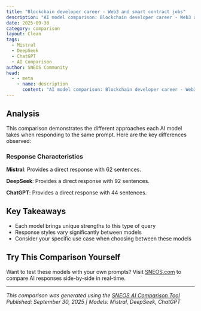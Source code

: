 ```yaml
---
title: "Blockchain developer career - Web3 and smart contract jobs"
description: "AI model comparison: Blockchain developer career - Web3 and smart contract jobs..."
date: 2025-09-30
category: comparison
layout: Clean
tags:
  - Mistral
  - DeepSeek
  - ChatGPT
  - AI Comparison
author: SNEOS Community
head:
  - - meta
    - name: description
      content: "AI model comparison: Blockchain developer career - Web3 and smart contract jobs..."
---
```


<ChatComparison
  title="Blockchain developer career - Web3 and smart contract jobs"
  prompt="Blockchain developer career - Web3 and smart contract jobs"
  :responses='{
    "Mistral": "Embarking on a career as a blockchain developer, particularly in the realms of Web3 and smart contracts, can be both exciting and lucrative. Here\u2019s a comprehensive guide to help you navigate this path:\n\n### 1. **Understanding the Basics**\n\n#### **Blockchain Technology**\n- **Concepts**: Learn about decentralized ledgers, consensus mechanisms (Proof of Work, Proof of Stake), and cryptographic principles.\n- **Platforms**: Familiarize yourself with major blockchain platforms like Ethereum, Bitcoin, Hyperledger, and others.\n\n#### **Web3**\n- **Definition**: Web3 refers to the next generation of the internet, where decentralized applications (dApps) run on blockchain technology.\n- **Components**: Understand decentralized storage (IPFS, Filecoin), decentralized finance (DeFi), and decentralized identity.\n\n#### **Smart Contracts**\n- **Definition**: Smart contracts are self-executing contracts with the terms of the agreement directly written into lines of code.\n- **Languages**: Learn Solidity (for Ethereum), Rust (for Polkadot), and other smart contract languages.\n\n### 2. **Skills and Tools**\n\n#### **Programming Languages**\n- **Solidity**: Essential for Ethereum smart contracts.\n- **Rust**: Used in Polkadot and other blockchains.\n- **JavaScript/TypeScript**: Useful for front-end development and interacting with blockchain APIs.\n- **Python**: Often used for scripting and backend development.\n\n#### **Development Tools**\n- **Truffle/Hardhat**: Development frameworks for Ethereum.\n- **Remix**: An online IDE for Solidity.\n- **Ganache**: A personal blockchain for Ethereum development.\n- **Metamask**: A browser extension for interacting with the Ethereum blockchain.\n\n#### **APIs and Libraries**\n- **Web3.js**: JavaScript library for interacting with Ethereum.\n- **Ethers.js**: Another popular library for Ethereum.\n- **IPFS**: InterPlanetary File System for decentralized storage.\n\n### 3. **Education and Certifications**\n\n#### **Online Courses**\n- **Coursera**: Offers courses on blockchain fundamentals and smart contracts.\n- **Udemy**: Various courses on Ethereum, Solidity, and Web3.\n- **edX**: Courses from universities like MIT and Berkeley.\n\n#### **Certifications**\n- **Certified Blockchain Developer**: Offered by various organizations.\n- **Ethereum Developer Certification**: Specific to Ethereum development.\n\n### 4. **Building Experience**\n\n#### **Projects**\n- **dApps**: Build decentralized applications.\n- **Smart Contracts**: Create and deploy smart contracts.\n- **Open Source**: Contribute to open-source blockchain projects.\n\n#### **Hackathons**\n- Participate in blockchain hackathons to gain practical experience and network with other developers.\n\n### 5. **Job Roles and Opportunities**\n\n#### **Job Titles**\n- **Blockchain Developer**: General role focusing on blockchain technology.\n- **Smart Contract Developer**: Specializes in writing and deploying smart contracts.\n- **Web3 Developer**: Focuses on building dApps and integrating Web3 technologies.\n- **DeFi Developer**: Specializes in decentralized finance applications.\n\n#### **Job Boards**\n- **CryptoJobsList**: Specifically for blockchain and crypto jobs.\n- **AngelList**: Often lists startups looking for blockchain developers.\n- **LinkedIn**: General job board with many blockchain opportunities.\n\n### 6. **Networking and Community**\n\n#### **Communities**\n- **GitHub**: Contribute to and follow blockchain projects.\n- **Reddit**: Subreddits like r/ethereum and r/blockchain.\n- **Discord**: Many blockchain projects have their own Discord servers.\n\n#### **Conferences and Meetups**\n- **Devcon**: Ethereum\u2019s annual developer conference.\n- **Consensus**: Annual blockchain technology summit.\n- **Local Meetups**: Join local blockchain and crypto meetups.\n\n### 7. **Staying Updated**\n\n#### **News and Blogs**\n- **CoinDesk**: News on blockchain and cryptocurrency.\n- **CoinTelegraph**: Another popular news site.\n- **Medium**: Follow blockchain developers and projects.\n\n#### **Research Papers**\n- **ArXiv**: Read the latest research papers on blockchain technology.\n\n### 8. **Career Progression**\n\n#### **Senior Roles**\n- **Senior Blockchain Developer**: Lead projects and mentor junior developers.\n- **Blockchain Architect**: Design and oversee the implementation of blockchain solutions.\n- **CTO**: Chief Technology Officer in a blockchain startup.\n\n#### **Specializations**\n- **Security**: Focus on blockchain security and auditing smart contracts.\n- **Scalability**: Work on layer 2 solutions and scalability improvements.\n- **Interoperability**: Develop solutions for cross-chain interoperability.\n\n### Conclusion\n\nA career in blockchain development, particularly in Web3 and smart contracts, offers a dynamic and rapidly evolving field with numerous opportunities. By continuously learning, building projects, and networking, you can position yourself for success in this exciting domain.",
    "DeepSeek": "Of course! The career path of a Blockchain Developer, especially focusing on Web3 and Smart Contracts, is one of the most exciting and in-demand fields in tech today. Here\u2019s a comprehensive guide covering everything from the roles and skills to the job market and how to get started.\n\n### What is a Blockchain Developer?\n\nA Blockchain Developer specializes in creating and implementing digital solutions using blockchain technology. They are typically divided into two main categories:\n\n1.  **Core Blockchain Developer:** Works on the architecture of the blockchain system itself (e.g., designing protocols, building consensus mechanisms, and overseeing the network\u0027s security). This is a more research-oriented and complex role.\n2.  **Blockchain Software Developer (Web3/Smart Contract Developer):** Builds decentralized applications (dApps) on top of existing blockchain platforms (like Ethereum, Solana, etc.). **This is the role most people refer to when talking about \u0022Web3 jobs,\u0022 and we\u0027ll focus on it here.**\n\n---\n\n### The Web3 \u0026 Smart Contract Developer Role\n\nThis role is analogous to a web developer in the traditional tech world, but instead of building applications that run on centralized servers, they build applications that run on a decentralized network (the blockchain).\n\n**Key Responsibilities:**\n\n*   **Designing and Deploying Smart Contracts:** Writing, testing, and deploying self-executing contracts (e.g., for DeFi protocols, NFTs, DAOs).\n*   **Developing dApps:** Building the front-end and back-end components that interact with the blockchain and smart contracts.\n*   **Integrating Web3 Technologies:** Connecting applications to blockchain networks using libraries like Web3.js or Ethers.js.\n*   **Auditing Code:** Ensuring smart contracts are secure, efficient, and free from vulnerabilities (a critical skill, given the immutable nature of blockchain).\n*   **Working with Wallets and APIs:** Integrating cryptocurrency wallets (like MetaMask) and blockchain data APIs (like The Graph or Moralis).\n\n---\n\n### Core Skills \u0026 Technologies You Need to Master\n\n#### 1. Foundational \u0026 Blockchain-Specific Knowledge\n*   **How Blockchains Work:** Understand concepts like decentralization, consensus mechanisms (Proof-of-Work, Proof-of-Stake), transactions, blocks, and hashing.\n*   **Cryptography:** Basics of public-key cryptography, digital signatures, and hash functions.\n*   **Ethereum Virtual Machine (EVM):** Deep understanding of the EVM, as it\u0027s the standard for most smart contract platforms (Ethereum, Polygon, Avalanche, etc.).\n*   **Gas Optimization:** Knowing how to write code that minimizes transaction fees (gas costs) is a crucial skill.\n\n#### 2. Smart Contract Development\n*   **Solidity:** **This is the most important language for EVM-compatible chains.** It\u0027s a statically-typed, curly-braces language designed for writing smart contracts.\n*   **Rust:** Becoming the standard for non-EVM chains like **Solana, NEAR, and Polkadot**. It\u0027s known for its performance and memory safety.\n*   **Vyper (Optional):** A Pythonic language for the EVM, valued for its security and simplicity.\n\n#### 3. Web Development \u0026 Frameworks\n*   **JavaScript/TypeScript:** The backbone of most dApp front-ends. **TypeScript is highly recommended for its type safety.**\n*   **React.js:** The most popular front-end framework for building dApp user interfaces.\n*   **Web3 Libraries:**\n    *   **Web3.js / Ethers.js:** Essential JavaScript libraries for interacting with the Ethereum blockchain and smart contracts.\n*   **Development Frameworks:**\n    *   **Hardhat (Industry Standard):** A complete environment for compiling, deploying, testing, and debugging Ethereum software.\n    *   **Truffle Suite:** A veteran in the space, though Hardhat has gained more traction recently.\n    *   **Foundry (Rising Star):** A blazing fast, portable and modular toolkit written in Rust, which uses Solidity for testing.\n\n#### 4. Tools \u0026 Infrastructure\n*   **Version Control:** Git \u0026 GitHub.\n*   **Testing:** Writing comprehensive tests (Unit Tests, Integration Tests) is non-negotiable. Hardhat and Foundry have built-in testing environments.\n*   **IPFS:** The InterPlanetary File System for storing data in a decentralized manner (often used for NFT metadata).\n*   **The Graph:** For querying blockchain data efficiently.\n*   **Node Providers:** Services like **Alchemy, Infura, or QuickNode** to connect to the blockchain without running your own node.\n\n---\n\n### The Job Market \u0026 Career Outlook\n\n*   **High Demand, Low Supply:** There is a massive talent shortage in the blockchain space. Skilled developers are highly sought after.\n*   **Competitive Salaries:** Salaries are very competitive, often surpassing those of traditional software engineering roles.\n    *   **Junior Developer:** $80,000 - $120,000\n    *   **Mid-Level Developer:** $120,000 - $180,000\n    *   **Senior Developer / Lead:** $180,000 - $300,000\u002B\n    *   *Note: These figures can vary widely based on location, company, and whether compensation includes tokens/equity.*\n*   **Diverse Opportunities:**\n    *   **DeFi (Decentralized Finance):** Building lending/borrowing protocols, decentralized exchanges (DEXs), and yield farming platforms.\n    *   **NFTs \u0026 Gaming:** Creating NFT marketplaces, generative art projects, and play-to-earn (P2E) or blockchain-based games.\n    *   **DAOs (Decentralized Autonomous Organizations):** Developing tools and infrastructure for community-run organizations.\n    *   **Infrastructure:** Working on the core protocols, Layer 2 solutions (Arbitrum, Optimism), oracles (Chainlink), and developer tools.\n    *   **Enterprise Blockchain:** While less \u0022Web3,\u0022 roles exist in companies using blockchain for supply chain, finance, etc.\n\n---\n\n### How to Get Started \u0026 Build a Portfolio\n\nYou don\u0027t necessarily need a formal degree. A strong portfolio is your most valuable asset.\n\n1.  **Learn the Basics:** Start with CryptoZombies (an interactive Solidity tutorial) and the Ethereum.org developer portal.\n2.  **Build, Build, Build:** Create your own projects. Start simple and increase complexity.\n    *   **Beginner:** A simple token (ERC-20), a vault to lock funds, a multi-sig wallet.\n    *   **Intermediate:** A decentralized exchange (DEX), an NFT collection (ERC-721) with a minting website, a staking dApp.\n    *   **Advanced:** A more complex DeFi protocol or a full-stack dApp that integrates multiple smart contracts and off-chain data.\n3.  **Get Your Code Audited:** Put your projects on GitHub. Ask for feedback in developer communities. Consider having your more complex projects professionally audited.\n4.  **Contribute to Open Source:** Find Web3 projects on GitHub and submit pull requests. This is a fantastic way to gain experience and visibility.\n5.  **Network:** Join Discord servers, attend hackathons (online and in-person), and be active on Twitter (X) and LinkedIn. The Web3 community is very open and collaborative.\n\n### Challenges to Be Aware Of\n\n*   **Rapidly Evolving Space:** The technology and best practices change incredibly fast. You must be a continuous learner.\n*   **Security is Paramount:** A single bug in a smart contract can lead to the loss of millions of dollars. A security-first mindset is critical.\n*   **Regulatory Uncertainty:** The legal landscape is still being defined, which can add complexity to projects.\n\n### Conclusion\n\nA career as a Web3 and Smart Contract Developer is challenging, fast-paced, and immensely rewarding. It offers the chance to work on the cutting edge of technology and be part of building the next iteration of the internet. By mastering the core skills, building a strong portfolio, and immersing yourself in the community, you can position yourself for a successful and exciting career in this dynamic field.",
    "ChatGPT": "Certainly! Here\u2019s an overview of a career as a blockchain developer, specifically focusing on Web3 and smart contract jobs:\n\n### What is a Blockchain Developer?\n\nA blockchain developer builds and maintains blockchain applications and systems. They work on decentralized platforms that use distributed ledger technology to ensure transparency, security, and immutability.\n\n### Key Focus Areas for Web3 and Smart Contract Jobs:\n- **Web3 Development:** Building decentralized applications (dApps) that interact with blockchain networks. This typically involves integrating front-end interfaces with smart contracts through Web3 libraries.\n- **Smart Contract Development:** Writing, testing, and deploying smart contracts\u2014self-executing contracts with terms directly written into code, often on Ethereum or other programmable blockchains.\n\n---\n\n## Skills Required\n\n### Technical Skills:\n- **Blockchain Fundamentals:** Understanding blockchain principles, consensus algorithms, cryptography, and transactions.\n- **Smart Contract Languages:** Solidity (most common for Ethereum), Vyper, Rust (for Solana).\n- **Web3 Libraries \u0026 Frameworks:** Web3.js, Ethers.js, Truffle, Hardhat, Brownie.\n- **Decentralized Storage:** IPFS, Arweave.\n- **Front-End Development:** JavaScript, React.js, Vue.js for building dApp interfaces.\n- **Testing \u0026 Debugging:** Unit testing tools like Mocha, Chai, and debugging smart contracts.\n- **Version Control:** Git/GitHub.\n\n### Soft Skills:\n- Analytical thinking and problem-solving.\n- Ability to keep up with rapidly evolving blockchain technologies.\n- Strong communication skills for collaborating with cross-functional teams.\n\n---\n\n## Typical Job Roles\n\n- **Blockchain Developer**\n- **Smart Contract Engineer**\n- **Web3 Developer**\n- **DeFi Developer** (focusing on decentralized finance platforms)\n- **NFT Developer** (building NFT marketplaces and minting platforms)\n- **Blockchain Security Engineer**\n\n---\n\n## Popular Platforms \u0026 Blockchains\n\n- **Ethereum:** The most popular platform for smart contracts.\n- **Binance Smart Chain (BSC)**\n- **Solana**\n- **Polygon (Layer 2 on Ethereum)**\n- **Avalanche**\n- **Polkadot/ Kusama**\n\n---\n\n## Career Path \u0026 Growth\n\n- **Entry-Level:** Junior blockchain developer writing basic smart contracts and integrating Web3 APIs.\n- **Mid-Level:** Building full-stack dApps, optimizing smart contracts, contributing to protocol development.\n- **Senior-Level:** Designing complex blockchain solutions, leading development teams, auditing smart contracts for security.\n- **Specializations:** Blockchain architect, researcher, security auditor.\n\n---\n\n## How to Get Started\n\n- Learn the fundamentals of blockchain technology.\n- Study Solidity and build simple smart contracts.\n- Explore Web3.js or Ethers.js to interact with smart contracts.\n- Build projects such as token contracts, NFT minting dApps, or DeFi protocols.\n- Contribute to open-source blockchain projects.\n- Participate in hackathons like ETHGlobal.\n- Stay updated with the latest in blockchain through blogs, podcasts, and communities.\n\n---\n\n## Resources \u0026 Learning Platforms\n\n- **Solidity documentation:** https://docs.soliditylang.org/\n- **CryptoZombies:** Interactive Solidity tutorial.\n- **Ethereum.org developer resources:** https://ethereum.org/en/developers/\n- **Buildspace:** Web3 project-based learning.\n- **Coursera/Udemy:** Blockchain and smart contract courses.\n- **GitHub repositories:** Explore popular blockchain projects.\n\n---\n\nIf you want, I can also help you draft a resume for a blockchain developer or suggest specific projects you can build to showcase your skills!"
  }'
  published-date="16:09"
/>

## Analysis

This comparison demonstrates the different approaches each AI model takes when responding to the same prompt. Here are the key differences observed:

### Response Characteristics

**Mistral**: Provides a direct response with 62 sentences. 

**DeepSeek**: Provides a direct response with 92 sentences. 

**ChatGPT**: Provides a direct response with 44 sentences. 

## Key Takeaways

- Each model brings unique strengths to this type of query
- Response styles vary significantly between models
- Consider your specific use case when choosing between these models

## Try This Comparison Yourself

Want to test these models with your own prompts? Visit [SNEOS.com](https://sneos.com) to compare AI responses side-by-side in real-time.

---

*This comparison was generated using the [SNEOS AI Comparison Tool](https://sneos.com)*
*Published: September 30, 2025 | Models: Mistral, DeepSeek, ChatGPT*
